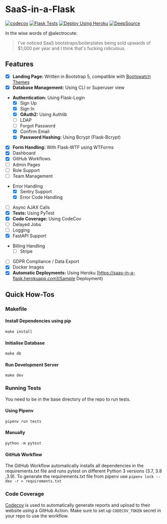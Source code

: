 # SaaS-in-a-Flask

[![codecov](https://codecov.io/gh/navanchauhan/SaaS-in-a-Flask/branch/master/graph/badge.svg?token=ULbtVCRrrY)](https://codecov.io/gh/navanchauhan/SaaS-in-a-Flask)
[![Flask Tests](https://github.com/navanchauhan/SaaS-in-a-Flask/actions/workflows/Flask-Tests.yaml/badge.svg)](https://github.com/navanchauhan/SaaS-in-a-Flask/actions/workflows/Flask-Tests.yaml)
[![Deploy Using Heroku](https://www.herokucdn.com/deploy/button.svg)](https://heroku.com/deploy?template=https://github.com/navanchauhan/SaaS-in-a-Flask)
[![DeepSource](https://deepsource.io/gh/navanchauhan/SaaS-in-a-Flask.svg/?label=active+issues&token=cGLfebjxhVAjY3sdENfjDp66)](https://deepsource.io/gh/navanchauhan/SaaS-in-a-Flask/?ref=repository-badge)

In the wise words of @alectrocute:

> I've noticed SaaS bootstraps/boilerplates being sold upwards of $1,000 per year and I think that's fucking ridiculous.

## Features

- [x] **Landing Page:** Written in Bootstrap 5, compatible with [Bootswatch Themes](https://bootswatch.com)
- [x] **Database Management:** Using CLI or Superuser view
- **Authentication:** Using Flask-Login 
	- [x] Sign Up
	- [x] Sign In
	- [x] **OAuth2:** Using Authlib
	- [ ] LDAP
	- [ ] Forgot Password
	- [x] Confirm Email
	- [x] **Password Hashing:** Using Bcrypt (Flask-Bcrypt)
- [x] **Form Handling:** With Flask-WTF using WTForms
- [x] Dashboard
- [x] GitHub Workflows
- [ ] Admin Pages
- [ ] Role Support
- [ ] Team Management
- Error Handling
	- [x] Sentry Support
	- [x] Error Code Handling
- [ ] Async AJAX Calls 
- [x] **Tests:** Using PyTest
- [x] **Code Coverage:** Using CodeCov
- [ ] Delayed Jobs
- [ ] Logging
- [x] FastAPI Support
- Billing Handling
	- [ ] Stripe
- [ ] GDPR Compliance / Data Export
- [x] Docker Images
- [x] **Automatic Deployments:** Using Heroku [https://saas-in-a-flask.herokuapp.com](Sample Deployment)

## Quick How-Tos

### Makefile

#### Install Dependencies using pip

```
make install
```

#### Initialise Database

```
make db
```

#### Run Development Server

```
make dev
```

### Running Tests

You need to be in the base directory of the repo to run tests.

#### Using Pipenv

```
pipenv run tests
```

#### Manually

```
python -m pytest
```

#### GitHub Workflow

The GitHub Workflow automatically installs all dependencies in the requirements.txt file and runs pytest on different Python 3 versions (3.7, 3.8 ,3.9). To generate the requirements.txt file from pipenv use `pipenv lock --dev -r > requirements.txt`

### Code Coverage

[Codecov](https://codecov.io) is used to automatically generate reports and upload to their website using a GitHub Action. Make sure to set up `CODECOV_TOKEN` secret in your repo to use the workflow.